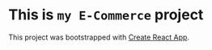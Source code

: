 # This is `my E-Commerce` project

This project was bootstrapped with [Create React App](https://github.com/facebook/create-react-app).
